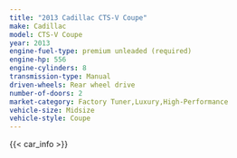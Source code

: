 ```yaml
---
title: "2013 Cadillac CTS-V Coupe"
make: Cadillac
model: CTS-V Coupe
year: 2013
engine-fuel-type: premium unleaded (required)
engine-hp: 556
engine-cylinders: 8
transmission-type: Manual
driven-wheels: Rear wheel drive
number-of-doors: 2
market-category: Factory Tuner,Luxury,High-Performance
vehicle-size: Midsize
vehicle-style: Coupe
---
```


{{< car_info >}}
